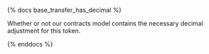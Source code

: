 {% docs base_transfer_has_decimal %}

Whether or not our contracts model contains the necessary decimal adjustment for this token. 

{% enddocs %}
